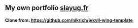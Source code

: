 My own portfolio [slayug.fr](slayug.fr)
-------------
#### Clone from: https://github.com/nikrich/jekyll-wing-template

